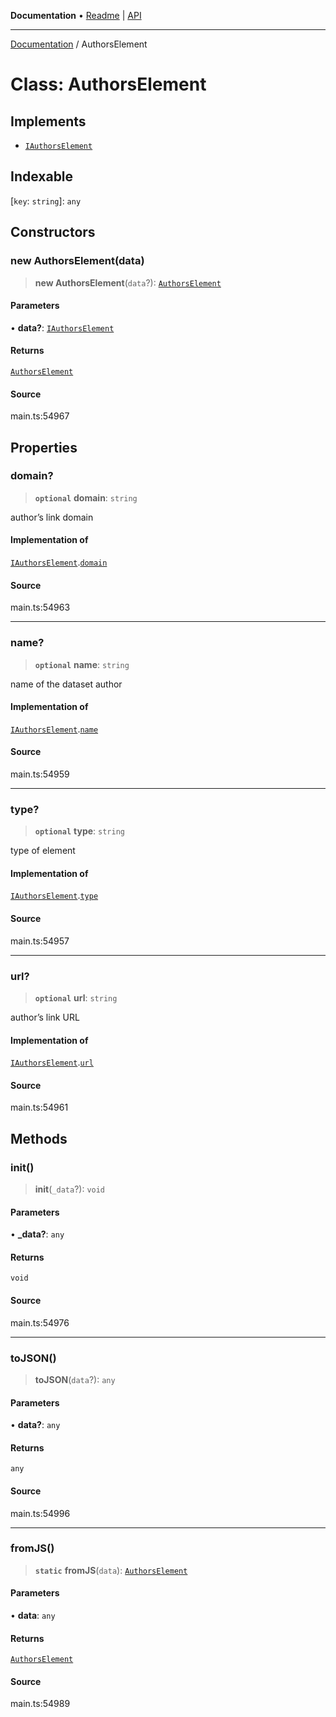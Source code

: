 **Documentation** • [Readme](../README.md) \| [API](../globals.md)

***

[Documentation](../README.md) / AuthorsElement

# Class: AuthorsElement

## Implements

- [`IAuthorsElement`](../interfaces/IAuthorsElement.md)

## Indexable

 \[`key`: `string`\]: `any`

## Constructors

### new AuthorsElement(data)

> **new AuthorsElement**(`data`?): [`AuthorsElement`](AuthorsElement.md)

#### Parameters

• **data?**: [`IAuthorsElement`](../interfaces/IAuthorsElement.md)

#### Returns

[`AuthorsElement`](AuthorsElement.md)

#### Source

main.ts:54967

## Properties

### domain?

> **`optional`** **domain**: `string`

author’s link domain

#### Implementation of

[`IAuthorsElement`](../interfaces/IAuthorsElement.md).[`domain`](../interfaces/IAuthorsElement.md#domain)

#### Source

main.ts:54963

***

### name?

> **`optional`** **name**: `string`

name of the dataset author

#### Implementation of

[`IAuthorsElement`](../interfaces/IAuthorsElement.md).[`name`](../interfaces/IAuthorsElement.md#name)

#### Source

main.ts:54959

***

### type?

> **`optional`** **type**: `string`

type of element

#### Implementation of

[`IAuthorsElement`](../interfaces/IAuthorsElement.md).[`type`](../interfaces/IAuthorsElement.md#type)

#### Source

main.ts:54957

***

### url?

> **`optional`** **url**: `string`

author’s link URL

#### Implementation of

[`IAuthorsElement`](../interfaces/IAuthorsElement.md).[`url`](../interfaces/IAuthorsElement.md#url)

#### Source

main.ts:54961

## Methods

### init()

> **init**(`_data`?): `void`

#### Parameters

• **\_data?**: `any`

#### Returns

`void`

#### Source

main.ts:54976

***

### toJSON()

> **toJSON**(`data`?): `any`

#### Parameters

• **data?**: `any`

#### Returns

`any`

#### Source

main.ts:54996

***

### fromJS()

> **`static`** **fromJS**(`data`): [`AuthorsElement`](AuthorsElement.md)

#### Parameters

• **data**: `any`

#### Returns

[`AuthorsElement`](AuthorsElement.md)

#### Source

main.ts:54989
